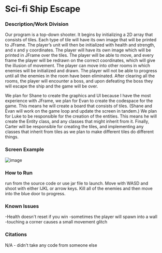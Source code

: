 # Sci-fi Ship Escape
### Description/Work Division

Our program is a top-down shooter. It begins by initializing a 2D array that consists of tiles. Each type of tile will have its own image that will be printed to JFrame. The player’s unit will then be initialized with health and strength, and x and y coordinates. The player will have its own image which will be printed in JFrame over the tiles. The player will be able to move, and every frame the player will be redrawn on the correct coordinates, which will give the illusion of movement. The player can move into other rooms in which enemies will be initialized and drawn. The player will not be able to progress until all the enemies in the room have been eliminated. After clearing all the rooms, the player will encounter a boss, and upon defeating the boss they will escape the ship and the game will be over.

We plan for Shane to create the graphics and UI because I have the most experience with JFrame, we plan for Evan to create the codespace for the game. This means he will create a board that consists of tiles. (Shane and Evan will work on the game loop and update the screen in tandem.) We plan for Luke to be responsible for the creation of the entities. This means he will create the Entity class, and any classes that might inherit from it. Finally, Carter will be responsible for creating the tiles, and implementing any classes that inherit from tiles as we plan to make different tiles do different things.

### Screen Example
![image](https://user-images.githubusercontent.com/56329378/168218420-7108c3be-c736-4ff9-a500-10d7e51f536f.png)


### How to Run
run from the source code or use jar file to launch. Move with WASD and shoot with either IJKL or arrow keys. Kill all of the enemies and then move into the blue door to progress. 

### Known Issues
-Health doesn't reset if you win
-sometimes the player will spawn into a wall
-touching a corner causes a small movement glitch

### Citations
N/A - didn't take any code from someone else
